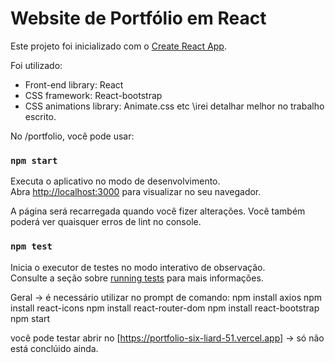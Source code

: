 # Website de Portfólio em React

Este projeto foi inicializado com o [Create React App](https://github.com/facebook/create-react-app).

Foi utilizado:

- Front-end library: React
- CSS framework: React-bootstrap
- CSS animations library: Animate.css 
etc \irei detalhar melhor no trabalho escrito.

No /portfolio, você pode usar:

### `npm start`

Executa o aplicativo no modo de desenvolvimento.\
Abra [http://localhost:3000](http://localhost:3000) para visualizar no seu navegador.

A página será recarregada quando você fizer alterações.
Você também poderá ver quaisquer erros de lint no console.

### `npm test`

Inicia o executor de testes no modo interativo de observação.\
Consulte a seção sobre [running tests](https://facebook.github.io/create-react-app/docs/running-tests) para mais informações.

Geral -> é necessário utilizar no prompt de comando:
npm install axios
npm install react-icons
npm install react-router-dom
npm install react-bootstrap
npm start


você pode testar abrir no [https://portfolio-six-liard-51.vercel.app] -> só não está conclúido ainda.
